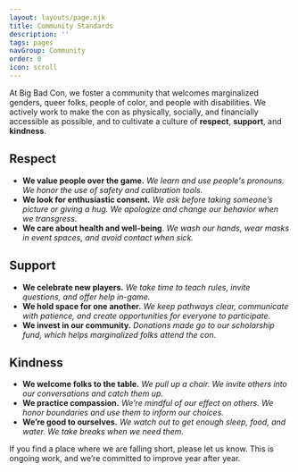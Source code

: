 ```yaml
---
layout: layouts/page.njk
title: Community Standards
description: ''
tags: pages
navGroup: Community
order: 0
icon: scroll
---
```

At Big Bad Con, we foster a community that welcomes marginalized genders, queer folks, people of color, and people with disabilities. We actively work to make the con as physically, socially, and financially accessible as possible, and to cultivate a culture of **respect**, **support**, and **kindness**.

## Respect

* **We value people over the game.** _We learn and use people's pronouns. We honor the use of safety and calibration tools._
* **We look for enthusiastic consent.** _We ask before taking someone’s picture or giving a hug. We apologize and change our behavior when we transgress._
* **We care about health and well-being**. _We wash our hands, wear masks in event spaces, and avoid contact when sick._

## Support

* **We celebrate new players.** _We take time to teach rules, invite questions, and offer help in-game._
* **We hold space for one another.** _We keep pathways clear, communicate with patience, and create opportunities for everyone to participate._
* **We invest in our community.** _Donations made go to our scholarship fund, which helps marginalized folks attend the con._

## Kindness

* **We welcome folks to the table.** _We pull up a chair. We invite others into our conversations and catch them up._
* **We practice compassion.** _We’re mindful of our effect on others. We honor boundaries and use them to inform our choices._
* **We’re good to ourselves.** _We watch out to get enough sleep, food, and water. We take breaks when we need them._

If you find a place where we are falling short, please let us know. This is ongoing work, and we’re committed to improve year after year.